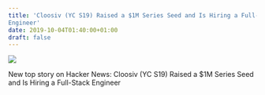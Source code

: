 ```yaml
---
title: 'Cloosiv (YC S19) Raised a $1M Series Seed and Is Hiring a Full-Stack
Engineer'
date: 2019-10-04T01:40:00+01:00
draft: false
---
```


![](https://ifttt.com/images/no_image_card.png)  

New top story on Hacker News: Cloosiv (YC S19) Raised a $1M Series Seed and Is Hiring a Full-Stack Engineer